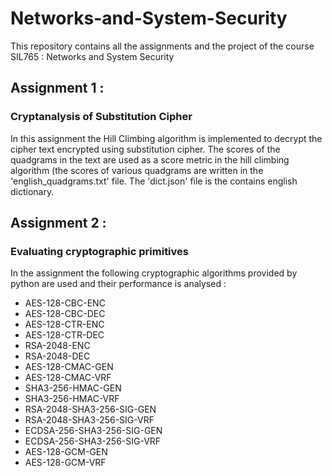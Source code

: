 # Networks-and-System-Security
This repository contains all the assignments and the project of the course SIL765 : Networks and System Security

## Assignment 1 :  
### Cryptanalysis of Substitution Cipher
In this assignment the Hill Climbing algorithm is implemented to decrypt the cipher text encrypted using substitution cipher. The scores of the quadgrams in the text are used as a score metric in the hill climbing algorithm (the scores of various quadgrams are written in the 'english_quadgrams.txt' file. The 'dict.json' file is the contains english dictionary.

## Assignment 2 :  
### Evaluating cryptographic primitives
In the assignment the following cryptographic algorithms provided by python are used and their performance is analysed :
* AES-128-CBC-ENC 
* AES-128-CBC-DEC
* AES-128-CTR-ENC
* AES-128-CTR-DEC
* RSA-2048-ENC
* RSA-2048-DEC
* AES-128-CMAC-GEN
* AES-128-CMAC-VRF
* SHA3-256-HMAC-GEN
* SHA3-256-HMAC-VRF
* RSA-2048-SHA3-256-SIG-GEN
* RSA-2048-SHA3-256-SIG-VRF
* ECDSA-256-SHA3-256-SIG-GEN 
* ECDSA-256-SHA3-256-SIG-VRF
* AES-128-GCM-GEN
* AES-128-GCM-VRF
